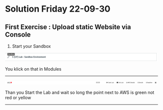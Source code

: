 # Solution Friday 22-09-30


## First Exercise : Upload static Website via Console

1. Start your Sandbox 

![First](BildschirmfotoSandbox1.png)

You klick on that in Modules

____________________________

![First](BildschirmfotoSandbox2.png)

Than you Start the Lab and wait so long the point next to AWS is green not red or yellow

____________________________

